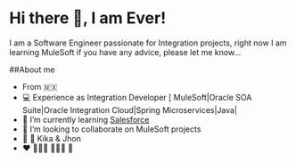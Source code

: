 # Hi there 👋, I am Ever!
I am a Software Engineer passionate for Integration projects, right now I am learning MuleSoft if you have any advice, please let me know...

<!--
**everardofq/everardofq** is a ✨ _special_ ✨ repository because its `README.md` (this file) appears on your GitHub profile.

Here are some ideas to get you started:

- 🔭 I’m currently working on ...
- 🌱 I’m currently learning ...
- 👯 I’m looking to collaborate on ...
- 🤔 I’m looking for help with ...
- 💬 Ask me about ...
- 📫 How to reach me: ...
- 😄 Pronouns: ...
- ⚡ Fun fact: ...
-->
##About me
- From 🇲🇽
- 💻 Experience as Integration Developer [ MuleSoft|Oracle SOA Suite|Oracle Integration Cloud|Spring Microservices|Java|
- 🌱 I’m currently learning [Salesforce](https://www.salesforce.com/mx/)
- 👯 I’m looking to collaborate on MuleSoft projects
- 🦜 🦜 Kika & Jhon
- ❤️ 🚴🏼‍♂️ ⛹🏽‍♂️ 🏀
